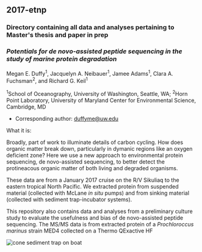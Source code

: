 ## 2017-etnp


### Directory containing all data and analyses pertaining to Master's thesis and paper in prep


### *Potentials for de novo-assisted peptide sequencing in the study of marine protein degradation*

Megan E. Duffy<sup>1</sup>, Jacquelyn A. Neibauer<sup>1</sup>, Jamee Adams<sup>1</sup>, Clara A. Fuchsman<sup>2</sup>, and Richard G. Keil<sup>1</sup>

<sup>1</sup>School of Oceanography, University of Washington, Seattle, WA;
<sup>2</sup>Horn Point Laboratory, University of Maryland Center for Environmental Science, Cambridge, MD

- Corresponding author: duffyme@uw.edu

What it is:

Broadly, part of work to illuminate details of carbon cycling. How does organic matter break down, particularly in dymanic regions like an oxygen deficient zone?  Here we use a new approach to environmental protein sequencing, de novo-assisted sequencing, to better detect the protineacous organic matter of both living and degraded organisms. 

These data are from a January 2017 cruise on the R/V Sikuliaq to the eastern tropical North Pacific. We extracted protein from suspended material (collected with McLane *in situ* pumps) and from sinking material (collected with sediment trap-incubator systems). 

This repository also contains data and analyses from a preliminary culture study to evaluate the usefulness and bias of de novo-assisted peptide sequencing. The MS/MS data is from extracted protein of a *Prochloroccus marinus* strain MED4 collected on a Thermo QExactive HF


![cone sediment trap on boat](https://github.com/MeganEDuffy/2017-etnp/blob/master/images/sikuliaq2017-cone-trap.jpeg)
